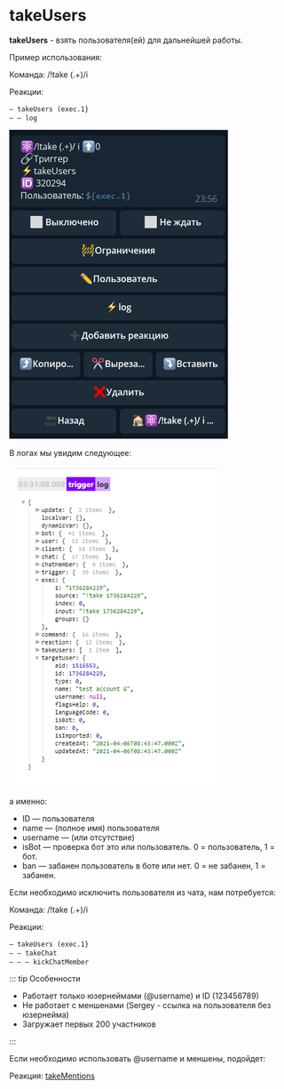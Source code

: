 # takeUsers
**takeUsers** - взять пользователя(ей) для дальнейшей работы. 

Пример использования:

Команда: /!take (.+)/i

Реакции:
```plain
— takeUsers (exec.1}
— — log
```
![](./1.png)

В логах мы увидим следующее:


![](./2.png)

а именно: 
* ID — пользователя
* name — (полное имя) пользователя
* username — (или отсутствие)
* isBot — проверка бот это или пользователь. 0 = пользователь, 1 = бот.
* ban — забанен пользователь в боте или нет. 0 = не забанен, 1 = забанен.

Если необходимо исключить пользователя из чата, нам потребуется:

Команда: /!take (.+)/i

Реакции:
```plain
— takeUsers (exec.1}
— — takeChat 
— — — kickChatMember
```

::: tip  Особенности

* Работает только юзернеймами (@username) и ID (123456789)
* Не работает c меншенами (Sergey - ссылка на пользователя без юзернейма)
* Загружает первых 200 участников

:::

Если необходимо использовать @username и меншены, подойдет:

Реакция: [takeMentions](/docs/admin/users/takementions)





